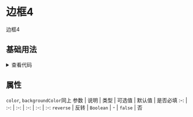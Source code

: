 <!-- 加载 demo 组件 start -->
<script setup>
import demo from './demo.vue'
</script>
<!-- 加载 demo 组件 end -->

<!-- 正文开始 -->

# 边框4

边框4

## 基础用法
<ClientOnly>
  <demo />
</ClientOnly>
<details>
<summary>查看代码</summary>

<<< @/Border/BorderBox4/demo.vue

</details>

## 属性
`color`, `backgroundColor`同上
参数 | 说明 | 类型 | 可选值 | 默认值 | 是否必填
:-: | :-: | :-: | :-: | :-: | :-:
`reverse` | 反转 | `Boolean` | - | `false` | 否 
